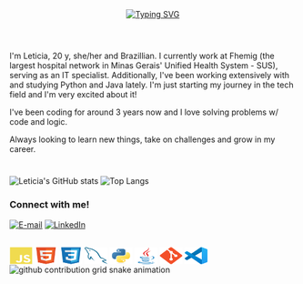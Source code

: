 <div align="center">
  <a href="https://git.io/typing-svg">
    <img src="https://readme-typing-svg.demolab.com?font=Fira+Code&weight=500&size=22&pause=1000&color=FF00F6&center=true&vCenter=true&random=false&width=524&lines=%E2%8A%B9+Welcome+to+my+profile!+%CB%99%E1%B5%95%CB%99+%E2%8A%B9+" alt="Typing SVG">
  </a>
</div>

<img align="center" alt="" src="./src/header-gif.gif">

#

I'm Leticia, 20 y, she/her and Brazillian. I currently work at Fhemig (the largest hospital network in Minas Gerais' Unified Health System - SUS), serving as an IT specialist.
Additionally, I've been working extensively with and studying Python and Java lately. I'm just starting my journey in the tech field and I'm very excited about it!

I've been coding for around 3 years now and I love solving problems w/ code and logic.

Always looking to learn new things, take on challenges and grow in my career.
#

<img align="right" alt="" height="190px" src="./src/study.gif">


![Leticia's GitHub stats](https://github-readme-stats.vercel.app/api?username=aracnitta&show_icons=true&theme=radical)
![Top Langs](https://github-readme-stats.vercel.app/api/top-langs/?username=aracnitta&layout=compact&theme=radical)

<h3 align="left">Connect with me!</h3>

[![E-mail](https://img.shields.io/badge/-Email-000?style=for-the-badge&logo=microsoft-outlook&logoColor=FF00F6&color:FFF)](mailto:leticiamcavazza@gmail.com)
[![LinkedIn](https://img.shields.io/badge/-LinkedIn-000?style=for-the-badge&logo=linkedin&logoColor=FF00F6&color:FFF)](https://www.linkedin.com/in/mari4souza/)

<div style="display: inline_block"><br>
  <img align="center" alt="Rafa-Js" height="30" width="40" src="https://raw.githubusercontent.com/devicons/devicon/master/icons/javascript/javascript-plain.svg">
  <img align="center" alt="Rafa-HTML" height="30" width="40" src="https://raw.githubusercontent.com/devicons/devicon/master/icons/html5/html5-original.svg">
  <img align="center" alt="Rafa-CSS" height="30" width="40" src="https://raw.githubusercontent.com/devicons/devicon/master/icons/css3/css3-original.svg">
  <img align="center" alt="MySQL" height="30" width="40" src="https://raw.githubusercontent.com/devicons/devicon/master/icons/mysql/mysql-original.svg">
  <img align="center" alt="Rafa-Python" height="30" width="40" src="https://raw.githubusercontent.com/devicons/devicon/master/icons/python/python-original.svg">
  <img align="center" alt="Java" height="30" width="40" src="https://raw.githubusercontent.com/devicons/devicon/master/icons/java/java-original.svg">
  <img align="center" alt="Git" height="30" width="40" src="https://raw.githubusercontent.com/devicons/devicon/master/icons/git/git-original.svg">
  <img align="center" alt="VS Code" height="30" width="40" src="https://raw.githubusercontent.com/devicons/devicon/master/icons/vscode/vscode-original.svg">
</div>

<picture align="center">
  <source media="(prefers-color-scheme: dark)" srcset="https://raw.githubusercontent.com/aracnitta/aracnitta/output/github-contribution-grid-snake-dark.svg">
  <source media="(prefers-color-scheme: light)" srcset="https://raw.githubusercontent.com/aracnitta/aracnitta/output/github-contribution-grid-snake-dark.svg">
  <img align="center" alt="github contribution grid snake animation" src="https://raw.githubusercontent.com/aracnitta/aracnitta/output/github-contribution-grid-snake.svg">
</picture>

  
